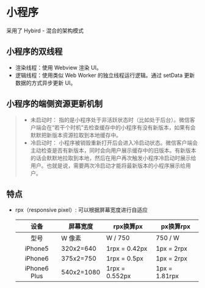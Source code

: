 # 小程序

采用了 Hybird - 混合的架构模式

## 小程序的双线程

- 渲染线程：使用 Webview 渲染 UI。
- 逻辑线程：使用类似 Web Worker 的独立线程运行逻辑。通过 setData 更新数据的方式异步更新 UI。

## 小程序的端侧资源更新机制

> - 未启动时： 指的是小程序处于非活跃状态时（比如处于后台）。微信客户端会在“若干个时机”去检查缓存中的小程序有没有新版本，如果有会默默把新版本资源拉取到本地缓存中。
> - 冷启动时： 小程序被销毁重新打开后会进入冷启动状态。微信客户端会主动检查是否有新版本，同时会向用户展示缓存中的旧版本。有新版本的话会默默地拉取到本地，然后在用户再次触发小程序冷启动时展示给用户。也就是说，需要两次冷启动才能将最新版本的小程序展示给用户。

## 特点

- rpx（responsive pixel）: 可以根据屏幕宽度进行自适应

    |设备|屏幕宽度|rpx换算px|px换算rpx|
    |:---:|---|-----------|---|
    |型号|W 像素|W / 750|750 / W|
    |iPhone5|320x2=640|1rpx = 0.42px|1px = 2rpx|
    |iPhone6|375x2=750|1rpx = 0.5px|1px = 2rpx|
    |iPhone6 Plus|540x2=1080|1rpx = 0.552px|1px = 1.81rpx|
